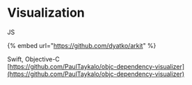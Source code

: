 # Visualization

JS

{% embed url="https://github.com/dyatko/arkit" %}



Swift, Objective-C  
[https://github.com/PaulTaykalo/objc-dependency-visualizer](https://github.com/PaulTaykalo/objc-dependency-visualizer)



